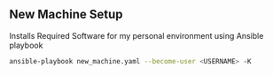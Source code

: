 ## New Machine Setup

Installs Required Software for my personal environment using Ansible playbook

```bash
ansible-playbook new_machine.yaml --become-user <USERNAME> -K
```

